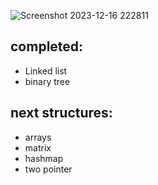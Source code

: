 ![Screenshot 2023-12-16 222811](https://github.com/manish7696/LEETCODE_practice/assets/78486326/7386cbcf-8f01-435c-85e9-15e465c56b77)

## completed:
- Linked list
- binary tree

## next structures:
- arrays
- matrix
- hashmap
- two pointer

